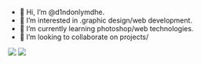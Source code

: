 - 👋 Hi, I’m @d1ndonlymdhe.
- 👀 I’m interested in .graphic design/web development.
- 🌱 I’m currently learning photoshop/web technologies.
- 💞️ I’m looking to collaborate on projects/

[![](https://github-readme-stats.vercel.app/api?username=d1ndonlymdhe)](https://github.com/anuraghazra/github-readme-stats)
[![](https://github-readme-stats.vercel.app/api/top-langs?username=d1ndonlymdhe&lang_count=10)](https://github.com/anuraghazra/github-readme-stats)
<!---
d1ndonlymdhe/d1ndonlymdhe is a ✨ special ✨ repository because its `README.md` (this file) appears on your GitHub profile.
You can click the Preview link to take a look at your changes.
--->
